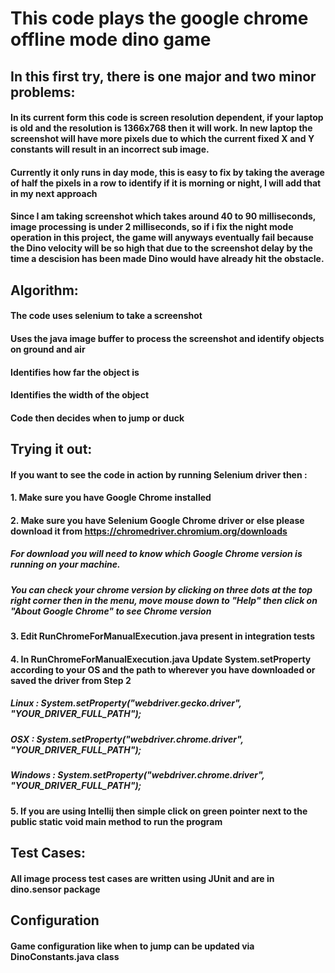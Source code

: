 # This code plays the google chrome offline mode dino game

## In this first try, there is one major and two minor problems:
#### In its current form this code is screen resolution dependent, if your laptop is old and the resolution is 1366x768 then it will work. In new laptop the screenshot will have more pixels due to which the current fixed X and Y constants will result in an incorrect sub image.
#### Currently it only runs in day mode, this is easy to fix by taking the average of half the pixels in a row to identify if it is morning or night, I will add that in my next approach
#### Since I am taking screenshot which takes around 40 to 90 milliseconds, image processing is under 2 milliseconds, so if i fix the night mode operation in this project, the game will anyways eventually fail because the Dino velocity will be so high that due to the screenshot delay by the time a descision has been made Dino would have already hit the obstacle.

## Algorithm:
#### The code uses selenium to take a screenshot
#### Uses the java image buffer to process the screenshot and identify objects on ground and air
#### Identifies how far the object is
#### Identifies the width of the object
#### Code then decides when to jump or duck

## Trying it out:
#### If you want to see the code in action by running Selenium driver then :
#### 1. Make sure you have Google Chrome installed

#### 2. Make sure you have Selenium Google Chrome driver or else please download it from https://chromedriver.chromium.org/downloads
#####   For download you will need to know which Google Chrome version is running on your machine.
#####   You can check your chrome version by clicking on three dots at the top right corner then in the menu, move mouse down to "Help" then click on "About Google Chrome" to see Chrome version 

#### 3. Edit RunChromeForManualExecution.java present in integration tests

#### 4. In RunChromeForManualExecution.java Update System.setProperty according to your OS and the path to wherever you have downloaded or saved the driver from Step 2
#####   Linux : System.setProperty("webdriver.gecko.driver", "YOUR_DRIVER_FULL_PATH");
#####   OSX : System.setProperty("webdriver.chrome.driver", "YOUR_DRIVER_FULL_PATH");
#####   Windows : System.setProperty("webdriver.chrome.driver", "YOUR_DRIVER_FULL_PATH");

#### 5. If you are using Intellij then simple click on green pointer next to the public static void main method to run the program
 
## Test Cases:
#### All image process test cases are written using JUnit and are in dino.sensor package

## Configuration
#### Game configuration like when to jump can be updated via DinoConstants.java class
